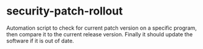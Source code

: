 # security-patch-rollout
Automation script to check for current patch version on a specific program, then compare it to the current release version. Finally it should update the software if it is out of date. 
